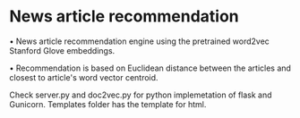 # News article recommendation

<p>• News article recommendation engine using the pretrained word2vec Stanford Glove embeddings.</p>
<p>• Recommendation is based on Euclidean distance between the articles and closest to article's word vector centroid.</p>

Check server.py and doc2vec.py for python implemetation of flask and Gunicorn. Templates folder has the template for html.
					
